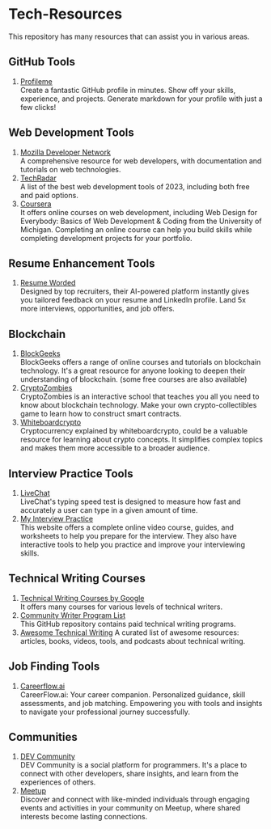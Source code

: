 # Tech-Resources
This repository has many resources that can assist you in various areas.
## GitHub Tools
1) [Profileme](https://www.profileme.dev/) <br>
Create a fantastic GitHub profile in minutes. Show off your skills, experience, and projects. Generate markdown for your profile with just a few clicks!

## Web Development Tools
1) [Mozilla Developer Network](https://developer.mozilla.org/en-US/) <br>
A comprehensive resource for web developers, with documentation and tutorials on web technologies.
2) [TechRadar](https://www.techradar.com/news/best-web-development-tool) <br>
A list of the best web development tools of 2023, including both free and paid options.
3) [Coursera](https://www.coursera.org/articles/web-developer) <br> 
It offers online courses on web development, including Web Design for Everybody: Basics of Web Development & Coding from the University of Michigan. Completing an online course can help you build skills while completing development projects for your portfolio.

## Resume Enhancement Tools
1) [Resume Worded](https://resumeworded.com/index.php) <br>
Designed by top recruiters, their AI-powered platform instantly gives you tailored feedback on your resume and LinkedIn profile.
Land 5x more interviews, opportunities, and job offers.

## Blockchain
1) [BlockGeeks](https://blockgeeks.com/) <br>
BlockGeeks offers a range of online courses and tutorials on blockchain technology. It's a great resource for anyone looking to deepen their understanding of blockchain. (some free courses are also available)
2) [CryptoZombies](https://cryptozombies.io/) <br>
CryptoZombies is an interactive school that teaches you all you need to know about blockchain technology. Make your own crypto-collectibles game to learn how to construct smart contracts.
3) [Whiteboardcrypto](https://whiteboardcrypto.com/) <br>
Cryptocurrency explained by whiteboardcrypto, could be a valuable resource for learning about crypto concepts. It simplifies complex topics and makes them more accessible to a broader audience.

## Interview Practice Tools 
1) [LiveChat](https://www.livechat.com/typing-speed-test/#/) <br>
LiveChat's typing speed test is designed to measure how fast and accurately a user can type in a given amount of time.
2) [My Interview Practice](https://myinterviewpractice.com/) <br>
This website offers a complete online video course, guides, and worksheets to help you prepare for the interview. They also have interactive tools to help you practice and improve your interviewing skills.

## Technical Writing Courses 
1) [Technical Writing Courses by Google](https://developers.google.com/tech-writing) <br>
It offers many courses for various levels of technical writers.
2) [Community Writer Program List](https://github.com/malgamves/CommunityWriterPrograms) <br>
This GitHub repository contains paid technical writing programs.
3) [Awesome Technical Writing](https://github.com/BolajiAyodeji/awesome-technical-writing) <be>
A curated list of awesome resources: articles, books, videos, tools, and podcasts about technical writing.

## Job Finding Tools
1) [Careerflow.ai](https://www.careerflow.ai/) <br>
CareerFlow.ai: Your career companion. Personalized guidance, skill assessments, and job matching. Empowering you with tools and insights to navigate your professional journey successfully.

## Communities
1) [DEV Community](https://dev.to/) <br>
DEV Community is a social platform for programmers. It's a place to connect with other developers, share insights, and learn from the experiences of others.
2) [Meetup](https://www.meetup.com/) <br>
Discover and connect with like-minded individuals through engaging events and activities in your community on Meetup, where shared interests become lasting connections.
